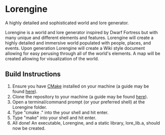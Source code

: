 # Lorengine
A highly detailed and sophisticated world and lore generator.

Lorengine is a world and lore generator inspired by Dwarf Fortress but with many unique and different elements and features.
Lorengine will create a highly detailed and immersive world populated with people, places, and events.
Upon generation Lorengine will create a Wiki style document allowing for easy perusing through all of the world's elements.
A map will be created allowing for visualization of the world.


## Build Instructions
1. Ensure you have [CMake](https://cmake.org/) installed on your machine (a guide may be found [here](https://cmake.org/install/)).
2. Clone the repository to your machine (a guide may be found [here](https://help.github.com/en/github/creating-cloning-and-archiving-repositories/cloning-a-repository)).
3. Open a terminal/command prompt (or your preferred shell) at the Lorengine folder.
4. Type "cmake ." into the your shell and hit enter.
5. Type "make" into your shell and hit enter.
6. All done! An executable, Lorengine, and a static library, lore_lib.a, should now be created.
